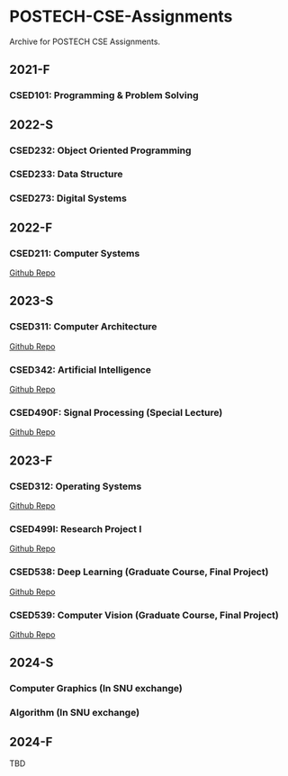 # POSTECH-CSE-Assignments
Archive for POSTECH CSE Assignments.

## 2021-F 
### CSED101: Programming & Problem Solving 

## 2022-S
### CSED232: Object Oriented Programming 

### CSED233: Data Structure 

### CSED273: Digital Systems 

## 2022-F 
### CSED211: Computer Systems 
[Github Repo](https://github.com/choidaedae/POSTECH-CSED211)

## 2023-S
### CSED311: Computer Architecture 
[Github Repo](https://github.com/choidaedae/POSTECH-CSED311)

### CSED342: Artificial Intelligence 
[Github Repo](https://github.com/choidaedae/POSTECH-CSED342)

### CSED490F: Signal Processing (Special Lecture)
[Github Repo](https://github.com/choidaedae/POSTECH-CSED490F)

## 2023-F
### CSED312: Operating Systems 
[Github Repo](https://github.com/choidaedae/CSED312-team30) 

### CSED499I: Research Project I 
[Github Repo](https://github.com/choidaedae/wavelet-diffusion-segmentation)

### CSED538: Deep Learning (Graduate Course, Final Project)
[Github Repo](https://github.com/choidaedae/POSTECH-CSED538)

### CSED539: Computer Vision (Graduate Course, Final Project)
[Github Repo](https://github.com/choidaedae/POSTECH-CSED539)

## 2024-S 
### Computer Graphics (In SNU exchange)
### Algorithm (In SNU exchange)

## 2024-F 
TBD 

